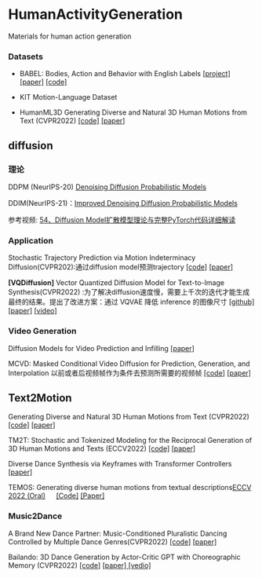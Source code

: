 # HumanActivityGeneration
Materials for human action generation


### Datasets
- BABEL: Bodies, Action and Behavior with English Labels [[project]](https://babel.is.tue.mpg.de/) [[paper]](https://arxiv.org/pdf/2106.09696.pdf) [[code]](https://github.com/abhinanda-punnakkal/BABEL)

- KIT Motion-Language Dataset

- HumanML3D
  Generating Diverse and Natural 3D Human Motions from Text  (CVPR2022) [[code]](https://github.com/EricGuo5513/text-to-motion) [[paper]](https://openaccess.thecvf.com/content/CVPR2022/html/Guo_Generating_Diverse_and_Natural_3D_Human_Motions_From_Text_CVPR_2022_paper.html)


## diffusion

### 理论

DDPM (NeurIPS-20) [Denoising Diffusion Probabilistic Models](https://proceedings.neurips.cc/paper/2020/hash/4c5bcfec8584af0d967f1ab10179ca4b-Abstract.html)

DDIM(NeurIPS-21)：[Improved Denoising Diffusion Probabilistic Models](https://proceedings.mlr.press/v139/nichol21a.html)

参考视频: [54、Diffusion Model扩散模型理论与完整PyTorch代码详细解读](https://www.bilibili.com/video/BV1b541197HX?from=search&seid=1294797900935775585&spm_id_from=333.337.0.0&vd_source=5488316887e189ecd5e1f2cf52edaccf)

### Application

Stochastic Trajectory Prediction via Motion Indeterminacy Diffusion(CVPR202):通过diffusion model预测trajectory [[code]](https://github.com/Gutianpei/MID) [[paper]](https://openaccess.thecvf.com/content/CVPR2022/html/Gu_Stochastic_Trajectory_Prediction_via_Motion_Indeterminacy_Diffusion_CVPR_2022_paper.html)

**[VQDiffusion]** Vector Quantized Diffusion Model for Text-to-Image Synthesis(CVPR2022) :为了解决diffusion速度慢，需要上千次的迭代才能生成最终的结果。提出了改进方案：通过 VQVAE 降低 inference 的图像尺寸 [[github]](https://github.com/microsoft/VQ-Diffusion) [[paper]](https://openaccess.thecvf.com/content/CVPR2022/html/Gu_Vector_Quantized_Diffusion_Model_for_Text-to-Image_Synthesis_CVPR_2022_paper.html)  [[video]](https://www.bilibili.com/video/BV13Y4y1r7CH?from=search&seid=7677516310805155031&spm_id_from=333.337.0.0&vd_source=5488316887e189ecd5e1f2cf52edaccf)


### Video Generation

Diffusion Models for Video Prediction and Infilling  [[paper]](https://arxiv.org/abs/2206.07696)

MCVD: Masked Conditional Video Diffusion for Prediction, Generation, and Interpolation  以前或者后视频帧作为条件去预测所需要的视频帧 [[code]](https://github.com/voletiv/mcvd-pytorch) [[paper]](http://128.84.4.18/abs/2205.09853)

## Text2Motion

Generating Diverse and Natural 3D Human Motions from Text  (CVPR2022) [[code]](https://github.com/EricGuo5513/text-to-motion) [[paper]](https://openaccess.thecvf.com/content/CVPR2022/html/Guo_Generating_Diverse_and_Natural_3D_Human_Motions_From_Text_CVPR_2022_paper.html)

TM2T: Stochastic and Tokenized Modeling for the Reciprocal Generation of 3D Human Motions and Texts (ECCV2022)  [[code]](https://github.com/EricGuo5513/TM2T) [[paper]](https://arxiv.org/abs/2207.01696)

Diverse Dance Synthesis via Keyframes with Transformer Controllers    [[paper]](https://arxiv.org/abs/2207.05906)

TEMOS: Generating diverse human motions from textual descriptions[ECCV 2022 (Oral)]()           [[Code]](https://github.com/Mathux/TEMOS) [[Paper]](https://arxiv.org/abs/2204.14109)      

### Music2Dance

A Brand New Dance Partner: Music-Conditioned Pluralistic Dancing Controlled by Multiple Dance Genres(CVPR2022)  [[code]](https://github.com/jw09191/MNET) [[paper]](https://openaccess.thecvf.com/content/CVPR2022/html/Kim_A_Brand_New_Dance_Partner_Music-Conditioned_Pluralistic_Dancing_Controlled_by_CVPR_2022_paper.html)

Bailando: 3D Dance Generation by Actor-Critic GPT with Choreographic Memory (CVPR2022) [[code]](https://github.com/lisiyao21/Bailando) [[paper]  ](https://openaccess.thecvf.com/content/CVPR2022/html/Siyao_Bailando_3D_Dance_Generation_by_Actor-Critic_GPT_With_Choreographic_Memory_CVPR_2022_paper.html)[[vedio]](https://www.bilibili.com/video/BV1zW4y167oT?from=search&seid=10529527414460118364&spm_id_from=333.337.0.0)
